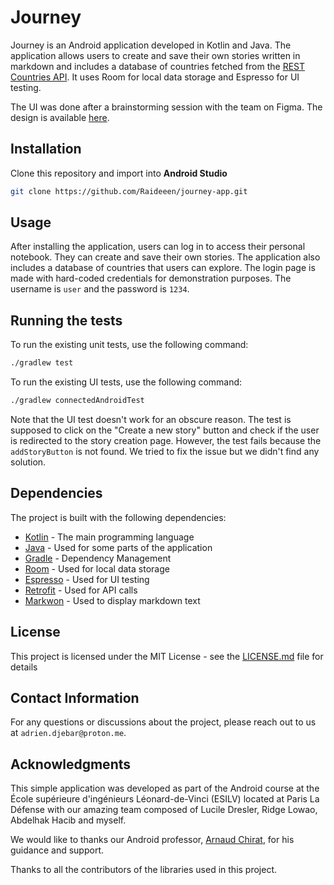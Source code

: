 # Journey

Journey is an Android application developed in Kotlin and Java. The application allows users to
create and save their own stories written in markdown and includes a database of countries fetched
from the [REST Countries API](https://restcountries.com/).
It uses Room for local data storage and Espresso for UI testing.

The UI was done after a brainstorming session with the team on Figma. The design is available
[here](https://www.figma.com/file/4xxjfYXQLtH9SQe82CzDnz/Mobiles-Devices?type=design&node-id=0%3A1&mode=design&t=SVQJedeJF3M1GOJq-1).

## Installation

Clone this repository and import into **Android Studio**

```bash
git clone https://github.com/Raideeen/journey-app.git
```

## Usage

After installing the application, users can log in to access their personal notebook. They can
create and save their own stories. The application also includes a database of countries that users
can explore.
The login page is made with hard-coded credentials for demonstration purposes. The username
is `user` and the password is `1234`.

## Running the tests

To run the existing unit tests, use the following command:

```bash
./gradlew test
```

To run the existing UI tests, use the following command:

```bash
./gradlew connectedAndroidTest
```

Note that the UI test doesn't work for an obscure reason. The test is supposed to click on the
"Create a new story" button and check if the user is redirected to the story creation page. However,
the test fails because the `addStoryButton` is not found. We tried to fix the issue but we didn't 
find any solution.

## Dependencies

The project is built with the following dependencies:

- [Kotlin](https://kotlinlang.org/) - The main programming language
- [Java](https://www.java.com/) - Used for some parts of the application
- [Gradle](https://gradle.org/) - Dependency Management
- [Room](https://developer.android.com/training/data-storage/room) - Used for local data storage
- [Espresso](https://developer.android.com/training/testing/espresso) - Used for UI testing
- [Retrofit](https://square.github.io/retrofit/) - Used for API calls
- [Markwon](https://noties.io/Markwon/) - Used to display markdown text

## License

This project is licensed under the MIT License - see
the [LICENSE.md](https://github.com/Raideeen/journey-app/blob/main/LICENSE) file for details

## Contact Information

For any questions or discussions about the project, please reach out to us
at `adrien.djebar@proton.me`.

## Acknowledgments

This simple application was developed as part of the Android course at the École supérieure
d'ingénieurs Léonard-de-Vinci (ESILV) located at Paris La Défense with our amazing team composed of
Lucile Dresler, Ridge Lowao, Abdelhak Hacib and myself.

We would like to thanks our Android
professor, [Arnaud Chirat](linkedin.com/in/arnaud-chirat-30b58413a), for his guidance and support.

Thanks to all the contributors of the libraries used in this project.
